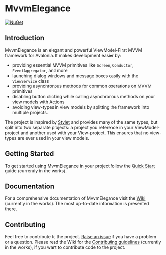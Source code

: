 MvvmElegance
============

[![NuGet](https://img.shields.io/nuget/v/MvvmElegance.svg)](https://www.nuget.org/packages/MvvmElegance/)

Introduction
------------

MvvmElegance is an elegant and powerful ViewModel-First MVVM framework for Avalonia. It makes development easier by:

 - providing essential MVVM primitives like `Screen`, `Conductor`, `EventAggregator`, and more
 - launching dialog windows and message boxes easily with the `ViewService` class
 - providing asynchronous methods for common operations on MVVM primitives
 - disabling button clicking while calling asynchronous methods on your view models with Actions
 - avoiding view-types in view models by splitting the framework into multiple projects.

The project is inspired by [Stylet](https://github.com/canton7/Stylet) and provides many of the same types, but split into two separate projects:
a project you reference in your ViewModel-project and another used with your View-project. This ensures that no view-types are ever used in your view models.

Getting Started
---------------
To get started using MvvmElegance in your project follow the [Quick Start](https://github.com/mrphil2105/MvvmElegance/wiki/Quick-Start) guide (currently in the works).

Documentation
-------------

For a comprehensive documentation of MvvmElegance visit the [Wiki](https://github.com/mrphil2105/MvvmElegance/wiki) (currently in the works). The most up-to-date information is presented there.

Contributing
------------

Feel free to contribute to the project. [Raise an issue](https://github.com/mrphil2105/MvvmElegance/issues) if you have a problem or a question.
Please read the Wiki for the [Contributing guidelines](https://github.com/mrphil2105/MvvmElegance/wiki/Contributing) (currently in the works), if you want to contribute code to the project.
